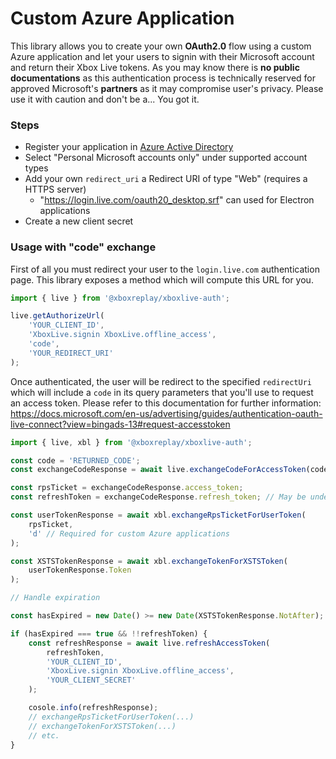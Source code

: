 # Custom Azure Application

This library allows you to create your own **OAuth2.0** flow using a custom Azure application and let your users to signin with their Microsoft account and return their Xbox Live tokens. As you may know there is **no public documentations** as this authentication process is technically reserved for approved Microsoft's **partners** as it may compromise user's privacy. Please use it with caution and don't be a... You got it.

### Steps

-   Register your application in [Azure Active Directory](https://portal.azure.com/#blade/Microsoft_AAD_RegisteredApps/ApplicationsListBlade)
-   Select "Personal Microsoft accounts only" under supported account types
-   Add your own `redirect_uri` a Redirect URI of type "Web" (requires a HTTPS server)
    -   "https://login.live.com/oauth20_desktop.srf" can used for Electron applications
-   Create a new client secret

### Usage with "code" exchange

First of all you must redirect your user to the `login.live.com` authentication page. This library exposes a method which will compute this URL for you.

```javascript
import { live } from '@xboxreplay/xboxlive-auth';

live.getAuthorizeUrl(
	'YOUR_CLIENT_ID',
	'XboxLive.signin XboxLive.offline_access',
	'code',
	'YOUR_REDIRECT_URI'
);
```

Once authenticated, the user will be redirect to the specified `redirectUri` which will include a `code` in its query parameters that you'll use to request an access token. Please refer to this documentation for further information: https://docs.microsoft.com/en-us/advertising/guides/authentication-oauth-live-connect?view=bingads-13#request-accesstoken

```javascript
import { live, xbl } from '@xboxreplay/xboxlive-auth';

const code = 'RETURNED_CODE';
const exchangeCodeResponse = await live.exchangeCodeForAccessToken(code);

const rpsTicket = exchangeCodeResponse.access_token;
const refreshToken = exchangeCodeResponse.refresh_token; // May be undefined

const userTokenResponse = await xbl.exchangeRpsTicketForUserToken(
	rpsTicket,
	'd' // Required for custom Azure applications
);

const XSTSTokenResponse = await xbl.exchangeTokenForXSTSToken(
	userTokenResponse.Token
);

// Handle expiration

const hasExpired = new Date() >= new Date(XSTSTokenResponse.NotAfter);

if (hasExpired === true && !!refreshToken) {
	const refreshResponse = await live.refreshAccessToken(
		refreshToken,
		'YOUR_CLIENT_ID',
		'XboxLive.signin XboxLive.offline_access',
		'YOUR_CLIENT_SECRET'
	);

	cosole.info(refreshResponse);
	// exchangeRpsTicketForUserToken(...)
	// exchangeTokenForXSTSToken(...)
	// etc.
}
```

